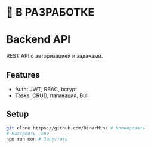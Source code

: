 # 🚨 В РАЗРАБОТКЕ 

# Backend API

REST API с авторизацией и задачами. 

## Features
- Auth: JWT, RBAC, bcrypt
- Tasks: CRUD, пагинация, Bull


## Setup
```bash
git clone https://github.com/DinarMin/ # Клонировать
# Настроить .env
npm run mon # Запустить
```
